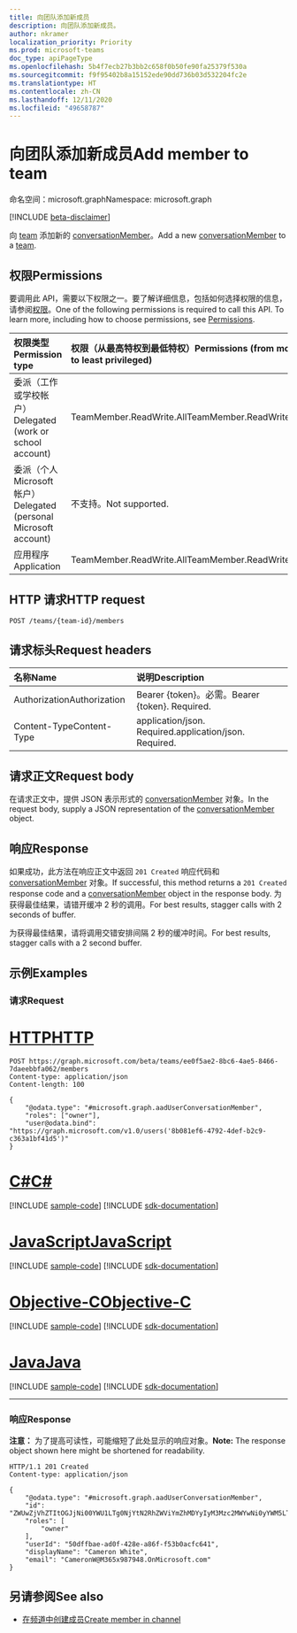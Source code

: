 ```yaml
---
title: 向团队添加新成员
description: 向团队添加新成员。
author: nkramer
localization_priority: Priority
ms.prod: microsoft-teams
doc_type: apiPageType
ms.openlocfilehash: 5b4f7ecb27b3bb2c658f0b50fe90fa25379f530a
ms.sourcegitcommit: f9f95402b8a15152ede90dd736b03d532204fc2e
ms.translationtype: HT
ms.contentlocale: zh-CN
ms.lasthandoff: 12/11/2020
ms.locfileid: "49658787"
---
```

# <a name="add-member-to-team"></a><span data-ttu-id="5295a-103">向团队添加新成员</span><span class="sxs-lookup"><span data-stu-id="5295a-103">Add member to team</span></span>
<span data-ttu-id="5295a-104">命名空间：microsoft.graph</span><span class="sxs-lookup"><span data-stu-id="5295a-104">Namespace: microsoft.graph</span></span>

[!INCLUDE [beta-disclaimer](../../includes/beta-disclaimer.md)]

<span data-ttu-id="5295a-105">向 [team](../resources/team.md) 添加新的 [conversationMember](../resources/conversationmember.md)。</span><span class="sxs-lookup"><span data-stu-id="5295a-105">Add a new [conversationMember](../resources/conversationmember.md) to a [team](../resources/team.md).</span></span>

## <a name="permissions"></a><span data-ttu-id="5295a-106">权限</span><span class="sxs-lookup"><span data-stu-id="5295a-106">Permissions</span></span>
<span data-ttu-id="5295a-p101">要调用此 API，需要以下权限之一。要了解详细信息，包括如何选择权限的信息，请参阅[权限](/graph/permissions-reference)。</span><span class="sxs-lookup"><span data-stu-id="5295a-p101">One of the following permissions is required to call this API. To learn more, including how to choose permissions, see [Permissions](/graph/permissions-reference).</span></span>

|<span data-ttu-id="5295a-109">权限类型</span><span class="sxs-lookup"><span data-stu-id="5295a-109">Permission type</span></span>|<span data-ttu-id="5295a-110">权限（从最高特权到最低特权）</span><span class="sxs-lookup"><span data-stu-id="5295a-110">Permissions (from most to least privileged)</span></span>|
|:---|:---|
|<span data-ttu-id="5295a-111">委派（工作或学校帐户）</span><span class="sxs-lookup"><span data-stu-id="5295a-111">Delegated (work or school account)</span></span>| <span data-ttu-id="5295a-112">TeamMember.ReadWrite.All</span><span class="sxs-lookup"><span data-stu-id="5295a-112">TeamMember.ReadWrite.All</span></span> |
|<span data-ttu-id="5295a-113">委派（个人 Microsoft 帐户）</span><span class="sxs-lookup"><span data-stu-id="5295a-113">Delegated (personal Microsoft account)</span></span> | <span data-ttu-id="5295a-114">不支持。</span><span class="sxs-lookup"><span data-stu-id="5295a-114">Not supported.</span></span>    |
|<span data-ttu-id="5295a-115">应用程序</span><span class="sxs-lookup"><span data-stu-id="5295a-115">Application</span></span>| <span data-ttu-id="5295a-116">TeamMember.ReadWrite.All</span><span class="sxs-lookup"><span data-stu-id="5295a-116">TeamMember.ReadWrite.All</span></span> |

## <a name="http-request"></a><span data-ttu-id="5295a-117">HTTP 请求</span><span class="sxs-lookup"><span data-stu-id="5295a-117">HTTP request</span></span>

<!-- {
  "blockType": "ignored"
}
-->
``` http
POST /teams/{team-id}/members
```

## <a name="request-headers"></a><span data-ttu-id="5295a-118">请求标头</span><span class="sxs-lookup"><span data-stu-id="5295a-118">Request headers</span></span>
|<span data-ttu-id="5295a-119">名称</span><span class="sxs-lookup"><span data-stu-id="5295a-119">Name</span></span>|<span data-ttu-id="5295a-120">说明</span><span class="sxs-lookup"><span data-stu-id="5295a-120">Description</span></span>|
|:---|:---|
|<span data-ttu-id="5295a-121">Authorization</span><span class="sxs-lookup"><span data-stu-id="5295a-121">Authorization</span></span>|<span data-ttu-id="5295a-p102">Bearer {token}。必需。</span><span class="sxs-lookup"><span data-stu-id="5295a-p102">Bearer {token}. Required.</span></span>|
|<span data-ttu-id="5295a-124">Content-Type</span><span class="sxs-lookup"><span data-stu-id="5295a-124">Content-Type</span></span>|<span data-ttu-id="5295a-p103">application/json. Required.</span><span class="sxs-lookup"><span data-stu-id="5295a-p103">application/json. Required.</span></span>|

## <a name="request-body"></a><span data-ttu-id="5295a-127">请求正文</span><span class="sxs-lookup"><span data-stu-id="5295a-127">Request body</span></span>
<span data-ttu-id="5295a-128">在请求正文中，提供 JSON 表示形式的 [conversationMember](../resources/conversationmember.md) 对象。</span><span class="sxs-lookup"><span data-stu-id="5295a-128">In the request body, supply a JSON representation of the [conversationMember](../resources/conversationmember.md) object.</span></span>

## <a name="response"></a><span data-ttu-id="5295a-129">响应</span><span class="sxs-lookup"><span data-stu-id="5295a-129">Response</span></span>

<span data-ttu-id="5295a-130">如果成功，此方法在响应正文中返回 `201 Created` 响应代码和 [conversationMember](../resources/conversationmember.md) 对象。</span><span class="sxs-lookup"><span data-stu-id="5295a-130">If successful, this method returns a `201 Created` response code and a [conversationMember](../resources/conversationmember.md) object in the response body.</span></span> <span data-ttu-id="5295a-131">为获得最佳结果，请错开缓冲 2 秒的调用。</span><span class="sxs-lookup"><span data-stu-id="5295a-131">For best results, stagger calls with 2 seconds of buffer.</span></span>

<span data-ttu-id="5295a-132">为获得最佳结果，请将调用交错安排间隔 2 秒的缓冲时间。</span><span class="sxs-lookup"><span data-stu-id="5295a-132">For best results, stagger calls with a 2 second buffer.</span></span>

## <a name="examples"></a><span data-ttu-id="5295a-133">示例</span><span class="sxs-lookup"><span data-stu-id="5295a-133">Examples</span></span>

### <a name="request"></a><span data-ttu-id="5295a-134">请求</span><span class="sxs-lookup"><span data-stu-id="5295a-134">Request</span></span>

# <a name="http"></a>[<span data-ttu-id="5295a-135">HTTP</span><span class="sxs-lookup"><span data-stu-id="5295a-135">HTTP</span></span>](#tab/http)
<!-- {
  "blockType": "request",
  "name": "create_conversationmember_from_"
}
-->
``` http
POST https://graph.microsoft.com/beta/teams/ee0f5ae2-8bc6-4ae5-8466-7daeebbfa062/members
Content-type: application/json
Content-length: 100

{
    "@odata.type": "#microsoft.graph.aadUserConversationMember",
    "roles": ["owner"],
    "user@odata.bind": "https://graph.microsoft.com/v1.0/users('8b081ef6-4792-4def-b2c9-c363a1bf41d5')"
}
```
# <a name="c"></a>[<span data-ttu-id="5295a-136">C#</span><span class="sxs-lookup"><span data-stu-id="5295a-136">C#</span></span>](#tab/csharp)
[!INCLUDE [sample-code](../includes/snippets/csharp/create-conversationmember-from--csharp-snippets.md)]
[!INCLUDE [sdk-documentation](../includes/snippets/snippets-sdk-documentation-link.md)]

# <a name="javascript"></a>[<span data-ttu-id="5295a-137">JavaScript</span><span class="sxs-lookup"><span data-stu-id="5295a-137">JavaScript</span></span>](#tab/javascript)
[!INCLUDE [sample-code](../includes/snippets/javascript/create-conversationmember-from--javascript-snippets.md)]
[!INCLUDE [sdk-documentation](../includes/snippets/snippets-sdk-documentation-link.md)]

# <a name="objective-c"></a>[<span data-ttu-id="5295a-138">Objective-C</span><span class="sxs-lookup"><span data-stu-id="5295a-138">Objective-C</span></span>](#tab/objc)
[!INCLUDE [sample-code](../includes/snippets/objc/create-conversationmember-from--objc-snippets.md)]
[!INCLUDE [sdk-documentation](../includes/snippets/snippets-sdk-documentation-link.md)]

# <a name="java"></a>[<span data-ttu-id="5295a-139">Java</span><span class="sxs-lookup"><span data-stu-id="5295a-139">Java</span></span>](#tab/java)
[!INCLUDE [sample-code](../includes/snippets/java/create-conversationmember-from--java-snippets.md)]
[!INCLUDE [sdk-documentation](../includes/snippets/snippets-sdk-documentation-link.md)]

---



### <a name="response"></a><span data-ttu-id="5295a-140">响应</span><span class="sxs-lookup"><span data-stu-id="5295a-140">Response</span></span>
<span data-ttu-id="5295a-141">**注意：** 为了提高可读性，可能缩短了此处显示的响应对象。</span><span class="sxs-lookup"><span data-stu-id="5295a-141">**Note:** The response object shown here might be shortened for readability.</span></span>
<!-- {
  "blockType": "response",
  "truncated": true,
  "@odata.type": "microsoft.graph.conversationMember"
}
-->
``` http
HTTP/1.1 201 Created
Content-type: application/json

{
    "@odata.type": "#microsoft.graph.aadUserConversationMember",
    "id": "ZWUwZjVhZTItOGJjNi00YWU1LTg0NjYtN2RhZWViYmZhMDYyIyM3Mzc2MWYwNi0yYWM5LTQ2OWMtOWYxMC0yNzlhOGNjMjY3Zjk=",
    "roles": [
        "owner"
    ],
    "userId": "50dffbae-ad0f-428e-a86f-f53b0acfc641",
    "displayName": "Cameron White",
    "email": "CameronW@M365x987948.OnMicrosoft.com"
}
```

## <a name="see-also"></a><span data-ttu-id="5295a-142">另请参阅</span><span class="sxs-lookup"><span data-stu-id="5295a-142">See also</span></span>

- [<span data-ttu-id="5295a-143">在频道中创建成员</span><span class="sxs-lookup"><span data-stu-id="5295a-143">Create member in channel</span></span>](channel-post-members.md)


